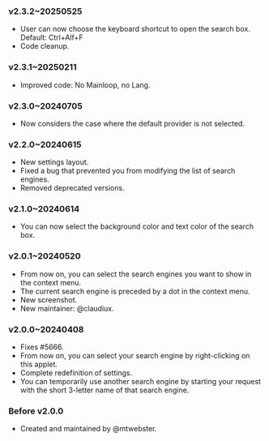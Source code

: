 ### v2.3.2~20250525
  * User can now choose the keyboard shortcut to open the search box. Default: Ctrl+Alf+F
  * Code cleanup.

### v2.3.1~20250211
  * Improved code: No Mainloop, no Lang.

### v2.3.0~20240705
  * Now considers the case where the default provider is not selected.

### v2.2.0~20240615
  * New settings layout.
  * Fixed a bug that prevented you from modifying the list of search engines.
  * Removed deprecated versions.

### v2.1.0~20240614
  * You can now select the background color and text color of the search box.

### v2.0.1~20240520
  * From now on, you can select the search engines you want to show in the context menu.
  * The current search engine is preceded by a dot in the context menu.
  * New screenshot.
  * New maintainer: @claudiux.

### v2.0.0~20240408
  * Fixes #5666.
  * From now on, you can select your search engine by right-clicking on this applet.
  * Complete redefinition of settings.
  * You can temporarily use another search engine by starting your request with the short 3-letter name of that search engine.

### Before v2.0.0
  * Created and maintained by @mtwebster.
